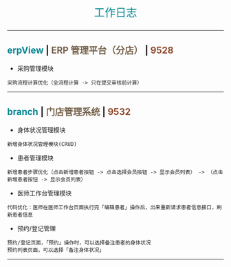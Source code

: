<p align="center" style="font-size: 25px; color: #008792;">工作日志</p>

---

## <span style="color: #008792;">erpView</span> | <span style="color: #76624c;">ERP 管理平台（分店）</span> | <span style="color: #8f4b2e;">9528</span>

- 采购管理模块

```
采购流程计算优化（全流程计算 -> 只在提交审核前计算）
```

---

## <span style="color: #008792;">branch</span> | <span style="color: #76624c;">门店管理系统</span> | <span style="color: #8f4b2e;">9532</span>

- 身体状况管理模块

```
新增身体状况管理模块(CRUD)
```

- 患者管理模块

```
新增患者步骤优化（点击新增患者按钮 -> 点击选择会员按钮 -> 显示会员列表） -> （点击新增患者按钮 -> 显示会员列表）
```

- 医师工作台管理模块

```
代码优化：医师在医师工作台页面执行完「编辑患者」操作后，出来重新请求患者信息接口，刷新患者信息
```

- 预约/登记管理

```
预约/登记页面，「预约」操作时，可以选择备注患者的身体状况
预约列表页面，可以选择「备注身体状况」
```

---
